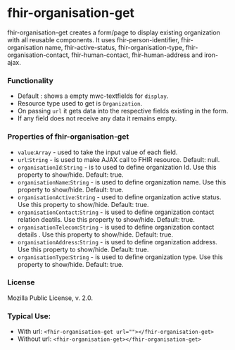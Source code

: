 # fhir-organisation-get
fhir-organisation-get creates a form/page to display existing organization with all reusable components. It uses
fhir-person-identifier, fhir-organisation name, fhir-active-status, fhir-organisation-type, fhir-organisation-contact, 
fhir-human-contact, fhir-human-address and iron-ajax.

### Functionality
 *  Default : shows a empty mwc-textfields for `display`. 
  * Resource type used to get is `Organization`.
 * On passing `url` it gets data into the respective fields existing in the form.
 * If any field  does not receive any data it remains empty.
 
### Properties of fhir-organisation-get
 * `value`:`Array` - used to take the input value of each field.
 * `url`:`String` - is used to make AJAX call to FHIR resource. Default: null.
 * `organisationId`:`String` - is to used to define organization Id. Use this property to show/hide. Default: true.
 * `organisationName`:`String` - is used to define organization name. Use this property to show/hide. Default: true.
 * `organisationActive`:`String` - used to define organization active status. Use this property to show/hide. Default: true.
 * `organisationContact`:`String` - is used to define organization contact relation deatils. Use this property to show/hide. Default: true.
 * `organisationTelecom`:`String` - is used to define organization contact details . Use this property to show/hide. Default: true.
 * `organisationAddress`:`String` - is used to define organization address. Use this property to show/hide. Default: true.
 * `organisationType`:`String` - is used to define organization type. Use this property to show/hide. Default: true.
 ### License
 Mozilla Public License, v. 2.0.
 
 ### Typical Use:
 * With url:
 `<fhir-organisation-get url=""></fhir-organisation-get>`
 * Without url:
  `<fhir-organisation-get></fhir-organisation-get>`
